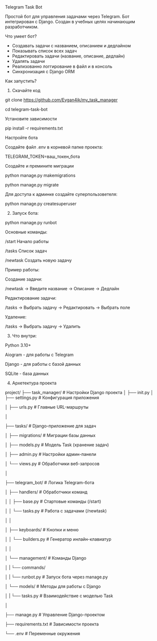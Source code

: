 Telegram Task Bot

Простой бот для управления задачами через Telegram. Бот интегрирован с Django. Создан в учебных целях начинающим разработчиком.

Что умеет бот?
-  Создавать задачи с названием, описанием и дедлайном
-  Показывать список всех задач
-  Редактировать задачи (название, описание, дедлайн)
-  Удалять задачи
-  Реализованно логгирование в файл и в консоль
-  Синхронизация с Django ORM


Как запустить?

1. Скачайте код

git clone https://github.com/Evgan4ik/my_task_manager

cd telegram-task-bot

Установите зависимости

pip install -r requirements.txt

Настройте бота

Создайте файл .env в корневой папке проекта:

TELEGRAM_TOKEN=ваш_токен_бота

Создайте и премините миграции

python manage.py makemigrations

python manage.py migrate

Для доступа к админке создайте суперпользоветеля:

python manage.py createsuperuser


2. Запуск бота:

python manage.py runbot

Основные команды:

/start	  Начало работы

/tasks	  Список задач

/newtask	Создать новую задачу

Пример работы:

Создание задачи:

/newtask → Введите название → Описание → Дедлайн

Редактирование задачи:

/tasks → Выбрать задачу → Редактировать → Выбрать поле

Удаление:

/tasks → Выбрать задачу → Удалить


3. Что внутри:

Python 3.10+

Aiogram - для работы с Telegram

Django - для работы с базой данных

SQLite - база данных

4. Архетектура проекта

project/
├── task_manager/     # Настройки Django проекта
│ ├── init.py
│ ├── settings.py     # Конфигурация приложения

│ ├── urls.py         # Главные URL-маршруты

│

├── tasks/            # Django-приложение для задач

│ ├── migrations/     # Миграции базы данных

│ ├── models.py       # Модель Task (хранение задач)

│ ├── admin.py        # Настройки админ-панели

│ └── views.py        # Обработчики веб-запросов

│

├── telegram_bot/     # Логика Telegram-бота

│ ├── handlers/       # Обработчики команд

│ │ ├── base.py       # Стартовые команды (/start)

│ │ └── tasks.py      # Работа с задачами (/newtask)

│ │

│ ├── keyboards/      # Кнопки и меню

│ │ └── builders.py   # Генератор инлайн-клавиатур

│ │

│ └── management/     # Команды Django

│ | └── commands/

│ | └── runbot.py     # Запуск бота через manage.py

│ └── models/         # Методы для работы с Django

│ | └── tasks.py      # Взаимодействие с моделью Task

│

├── manage.py         # Управление Django-проектом

├── requirements.txt  # Зависимости проекта

└── .env              # Переменные окружения

